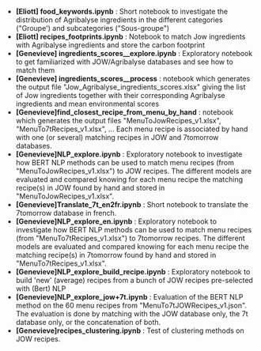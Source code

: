 
- **[Eliott] food_keywords.ipynb** : Short notebook to investigate the distribution of Agribalyse ingredients in the different categories ("Groupe') and subcategories ("Sous-groupe")
- **[Eliott] recipes_footprints.ipynb** : Notebook to match Jow ingredients with Agribalyse ingredients and store the carbon footprint
- **[Genevieve] ingredients_scores__explore.ipynb** : Exploratory notebook to get familiarized with JOW/Agribalyse databases and see how to match them
- **[Genevieve] ingredients_scores__process** : notebook which generates the output file "Jow_Agribalyse_ingredients_scores.xlsx" giving the list of Jow ingredients together with their corresponding Agribalyse ingredients and mean environmental scores
- **[Genevieve]find_closest_recipe_from_menu_by_hand** : notebook which generates the output files "MenuToJowRecipes_v1.xlsx", "MenuTo7tRecipes_v1.xlsx", ... Each menu recipe is associated by hand with one (or several) matching recipes in JOW and 7tomorrow databases.
- **[Genevieve]NLP_explore.ipynb** : Exploratory notebook to investigate how BERT NLP methods can be used to match menu recipes (from "MenuToJowRecipes_v1.xlsx") to JOW recipes. The different models are evaluated and compared knowing for each menu recipe the matching recipe(s) in JOW found by hand and stored in "MenuToJowRecipes_v1.xlsx".
- **[Genevieve]Translate_7t_en2fr.ipynb** : Short notebook to translate the 7tomorrow database in french.
- **[Genevieve]NLP_explore_en.ipynb** : Exploratory notebook to investigate how BERT NLP methods can be used to match menu recipes (from "MenuTo7tRecipes_v1.xlsx") to 7tomorrow recipes. The different models are evaluated and compared knowing for each menu recipe the matching recipe(s) in 7tomorrow found by hand and stored in "MenuTo7tRecipes_v1.xlsx".
- **[Genevieve]NLP_explore_build_recipe.ipynb** : Exploratory notebook to build 'new' (average) recipes from a bunch of JOW recipes pre-selected with (Bert) NLP  
- **[Genevieve]NLP_explore_jow+7t.ipynb** : Evaluation of the BERT NLP method on the 60 menu recipes from "MenuTo7tJOWRecipes_v1.json". The evaluation is done by matching with the JOW database only, the 7t database only, or the concatenation of both.
- **[Genevieve]recipes_clustering.ipynb** : Test of clustering methods on JOW recipes. 

